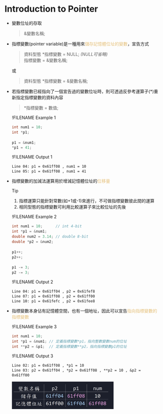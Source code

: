 # Introduction to Pointer

- 變數位址的存取
  >&變數名稱;
  
- 指標變數(pointer variable)是一種用來<span style="color:#e5c07b">儲存記憶體位址的變數</span>，宣告方式
  >資料型態 \*指標變數 = NULL; *(NULL可省略)*  
  >指標變數 = &變數名稱;

  或
  >資料型態 \*指標變數 = &變數名稱;

- 若指標變數已經指向了一個宣告過的變數位址時，則可透過反參考運算子(*)重新指定指標變數的資料內容
  >\*指標變數 = 數值;

  !FILENAME Example 1
  ```cpp
  int num1 = 10;
  int *p1;

  p1 = &num1;
  *p1 = 41;
  ```
  !FILENAME Output 1
  ```
  Line 04: p1 = 0x61ff08 , num1 = 10
  Line 05: p1 = 0x61ff08 , num1 = 41
  ```
- 指標變數的加減法運算用於增減記憶體位址的<span style="color:#e5c07b">位移量</span>
  
  >[!TIP]
  >1. 指標運算只能針對常數(如+1或-1)來進行，不可做指標變數彼此間的運算  
  >2. 相同型態的指標變數可利用比較運算子來比較位址的先後

  !FILENAME Example 2
  ```cpp
  int num1 = 10;      // int 4-bit
  int *p1 = &num1;
  double num2 = 3.14; // double 8-bit
  double *p2 = &num2;

  p1++;
  p2++;

  p1 -= 3;
  p2 -= 3;
  ```
  !FILENAME Output 2
  ```
  Line 04: p1 = 0x61ff04 , p2 = 0x61fef8
  Line 07: p1 = 0x61ff08 , p2 = 0x61ff00
  Line 10: p1 = 0x61fefc , p2 = 0x61fee8
  ```
- 指標變數本身佔有記憶體空間，也有一個地址，因此可以宣告<span style="color:#e5c07b">指向指標變數的指標變數</span>
  
  !FILENAME Example 3
  ```cpp
  int num1 = 10;
  int *p1 = &num1; // 定義指標變數*p1，指向整數變數num的位址
  int **p2 = &p1;  // 定義指標變數**p2，指向指標變數p1的位址
  ```
  !FILENAME Output 3
  ```
  Line 02: p1 = 0x61ff08 , *p1 = 10
  Line 03: p2 = 0x61ff04 , *p2 = 0x61ff08 , **p2 = 10 , &p2 = 0x61ff00
  ```
  <img src="..\pictures\pic_1.png" alt="Description" height="90" width="auto">
  